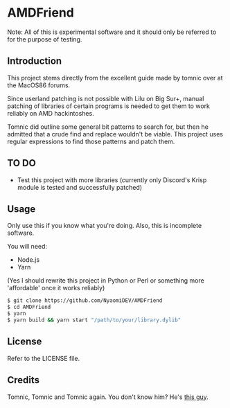 # AMDFriend

Note: All of this is experimental software and it should only be referred to for the purpose of testing.

## Introduction

This project stems directly from the excellent guide made by tomnic over at the MacOS86 forums.

Since userland patching is not possible with Lilu on Big Sur+, manual patching of libraries of certain programs is needed to get them to work reliably on AMD hackintoshes.

Tomnic did outline some general bit patterns to search for, but then he admitted that a crude find and replace wouldn't be viable. This project uses regular expressions to find those patterns and patch them.

## TO DO

- Test this project with more libraries (currently only Discord's Krisp module is tested and successfully patched)

## Usage

Only use this if you know what you're doing. Also, this is incomplete software.

You will need:
- Node.js
- Yarn

(Yes I should rewrite this project in Python or Perl or something more 'affordable' once it works reliably)

```sh
$ git clone https://github.com/NyaomiDEV/AMDFriend
$ cd AMDFriend
$ yarn
$ yarn build && yarn start "/path/to/your/library.dylib"
```

## License

Refer to the LICENSE file.

## Credits

Tomnic, Tomnic and Tomnic again. You don't know him? He's [this guy](https://www.macos86.it/profile/69-tomnic/).